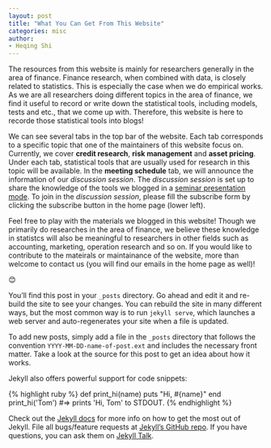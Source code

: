 ```yaml
---
layout: post
title: "What You Can Get From This Website"
categories: misc
author:
- Heqing Shi
---
```


The resources from this website is mainly for researchers generally in the area of finance. Finance research, when combined with data, is closely related to statistics. This is especially the case when we do empirical works. As we are all researchers doing different topics in the area of finance, we find it useful to record or write down the statistical tools, including models, tests and etc., that we come up with. Therefore, this website is here to recorde those statistical tools into blogs!

We can see several tabs in the top bar of the website. Each tab corresponds to a specific topic that one of the maintainers of this website focus on. Currently, we cover **credit research**, **risk management** and **asset pricing**. Under each tab, statistical tools that are usually used for research in this topic will be available. In the **meeting schedule** tab, we will announce the information of our *discussion session*. The *discussion session* is set up to share the knowledge of the tools we blogged in a <u>seminar presentation mode</u>. To join in the *discussion session*, please fill the subscribe form by clicking the subscribe button in the home page (lower left).

Feel free to play with the materials we blogged in this website! Though we primarily do researches in the area of finance, we believe these knowledge in statistcs will also be meaningful to researchers in other fields such as accounting, marketing, operation research and so on. If you would like to contribute to the mateirals or maintainance of the website, more than welcome to contact us (you will find our emails in the home page as well)!

:blush:


You’ll find this post in your `_posts` directory. Go ahead and edit it and re-build the site to see your changes. You can rebuild the site in many different ways, but the most common way is to run `jekyll serve`, which launches a web server and auto-regenerates your site when a file is updated.

To add new posts, simply add a file in the `_posts` directory that follows the convention `YYYY-MM-DD-name-of-post.ext` and includes the necessary front matter. Take a look at the source for this post to get an idea about how it works.

Jekyll also offers powerful support for code snippets:

{% highlight ruby %}
def print_hi(name)
  puts "Hi, #{name}"
end
print_hi('Tom')
#=> prints 'Hi, Tom' to STDOUT.
{% endhighlight %}

Check out the [Jekyll docs][jekyll-docs] for more info on how to get the most out of Jekyll. File all bugs/feature requests at [Jekyll’s GitHub repo][jekyll-gh]. If you have questions, you can ask them on [Jekyll Talk][jekyll-talk].

[jekyll-docs]: http://jekyllrb.com/docs/home
[jekyll-gh]:   https://github.com/jekyll/jekyll
[jekyll-talk]: https://talk.jekyllrb.com/
